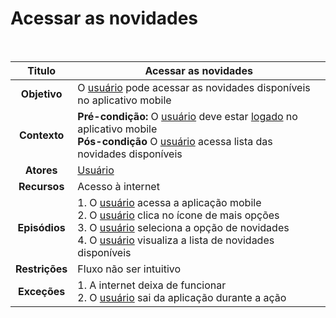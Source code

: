 # Acessar as novidades

<br/>

|   **Titulo**   | Acessar as novidades                                                                                                                                                                                                                                                                                        |
| :------------: | ----------------------------------------------------------------------------------------------------------------------------------------------------------------------------------------------------------------------------------------------------------------------------------------------------------- |
|  **Objetivo**  | O [usuário](../lexicos.md#usuario) pode acessar as novidades disponíveis no aplicativo mobile                                                                                                                                                                                                               |
|  **Contexto**  | **Pré-condição:** O [usuário](../lexicos.md#usuario) deve estar [logado](../lexicos.md#login) no aplicativo mobile <br/> **Pós-condição** O [usuário](../lexicos.md#usuario) acessa lista das novidades disponíveis                                                                                         |
|   **Atores**   | [Usuário](../lexicos.md#usuario)                                                                                                                                                                                                                                                                            |
|  **Recursos**  | Acesso à internet                                                                                                                                                                                                                                                                                           |
| **Episódios**  | 1. O [usuário](../lexicos.md#usuario) acessa a aplicação mobile <br/> 2. O [usuário](../lexicos.md#usuario) clica no ícone de mais opções <br/> 3. O [usuário](../lexicos.md#usuario) seleciona a opção de novidades <br/> 4. O [usuário](../lexicos.md#usuario) visualiza a lista de novidades disponíveis |
| **Restrições** | Fluxo não ser intuitivo                                                                                                                                                                                                                                                                                     |
|  **Exceções**  | 1. A internet deixa de funcionar <br/> 2. O [usuário](../lexicos.md#usuario) sai da aplicação durante a ação <br/>                                                                                                                                                                                          |
